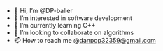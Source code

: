 - 👋 Hi, I’m @DP-baller
- 👀 I’m interested in software development
- 🌱 I’m currently learning C++
- 💞️ I’m looking to collaborate on algorithms
- 📫 How to reach me @danpop32359@gmail.com

<!---
DP-baller/DP-baller is a ✨ special ✨ repository because its `README.md` (this file) appears on your GitHub profile.
You can click the Preview link to take a look at your changes.
--->
